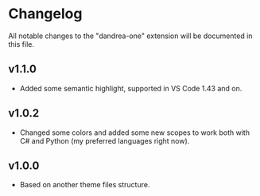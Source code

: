 
# Changelog

All notable changes to the "dandrea-one" extension will be documented in this file.

## v1.1.0

- Added some semantic highlight, supported in VS Code 1.43 and on.
  
## v1.0.2

- Changed some colors and added some new scopes to work both with C# and Python (my preferred languages right now).
  
## v1.0.0

- Based on another theme files structure.
